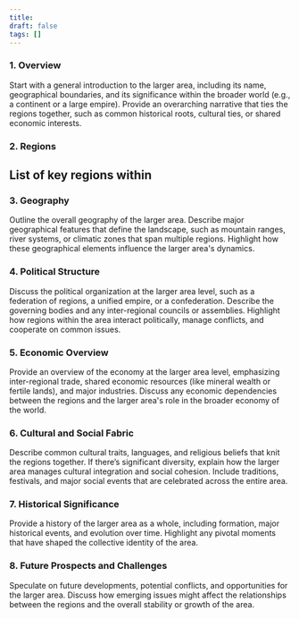 ```yaml
---
title:
draft: false
tags: []
---
```

### 1. **Overview**

Start with a general introduction to the larger area, including its name, geographical boundaries, and its significance within the broader world (e.g., a continent or a large empire). Provide an overarching narrative that ties the regions together, such as common historical roots, cultural ties, or shared economic interests.

### 2. **Regions**

List of key regions within
- 

### 3. **Geography**

Outline the overall geography of the larger area. Describe major geographical features that define the landscape, such as mountain ranges, river systems, or climatic zones that span multiple regions. Highlight how these geographical elements influence the larger area's dynamics.

### 4. **Political Structure**

Discuss the political organization at the larger area level, such as a federation of regions, a unified empire, or a confederation. Describe the governing bodies and any inter-regional councils or assemblies. Highlight how regions within the area interact politically, manage conflicts, and cooperate on common issues.

### 5. **Economic Overview**

Provide an overview of the economy at the larger area level, emphasizing inter-regional trade, shared economic resources (like mineral wealth or fertile lands), and major industries. Discuss any economic dependencies between the regions and the larger area's role in the broader economy of the world.

### 6. **Cultural and Social Fabric**

Describe common cultural traits, languages, and religious beliefs that knit the regions together. If there’s significant diversity, explain how the larger area manages cultural integration and social cohesion. Include traditions, festivals, and major social events that are celebrated across the entire area.

### 7. **Historical Significance**

Provide a history of the larger area as a whole, including formation, major historical events, and evolution over time. Highlight any pivotal moments that have shaped the collective identity of the area.

### 8. **Future Prospects and Challenges**

Speculate on future developments, potential conflicts, and opportunities for the larger area. Discuss how emerging issues might affect the relationships between the regions and the overall stability or growth of the area.